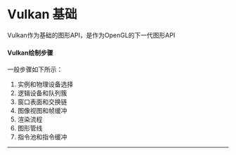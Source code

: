 # Vulkan 基础

Vulkan作为基础的图形API，是作为OpenGL的下一代图形API

#### Vulkan绘制步骤

一般步骤如下所示：

1. 实例和物理设备选择
2. 逻辑设备和队列簇
3. 窗口表面和交换链
4. 图像视图和帧缓冲
5. 渲染流程
6. 图形管线
7. 指令池和指令缓冲

---
